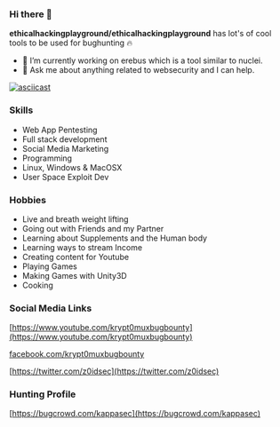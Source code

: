 ### Hi there 👋

**ethicalhackingplayground/ethicalhackingplayground** has lot's of cool tools to be used for bughunting 🔥

- 🔭 I’m currently working on erebus which is a tool similar to nuclei.
- 💬 Ask me about anything related to websecurity and I can help.


[![asciicast](https://asciinema.org/a/3CiRBTDkvZhI36jqGEz57MYvm.svg)](https://asciinema.org/a/3CiRBTDkvZhI36jqGEz57MYvm)


### Skills

- Web App Pentesting
- Full stack development
- Social Media Marketing
- Programming 
- Linux, Windows & MacOSX
- User Space Exploit Dev

### Hobbies

- Live and breath weight lifting
- Going out with Friends and my Partner
- Learning about Supplements and the Human body
- Learning ways to stream Income
- Creating content for Youtube
- Playing Games
- Making Games with Unity3D
- Cooking

### Social Media Links

[https://www.youtube.com/krypt0muxbugbounty](https://www.youtube.com/krypt0muxbugbounty)

[facebook.com/krypt0muxbugbounty](facebook.com/krypt0muxbugbounty)

[https://twitter.com/z0idsec](https://twitter.com/z0idsec)


### Hunting Profile

[https://bugcrowd.com/kappasec](https://bugcrowd.com/kappasec)



